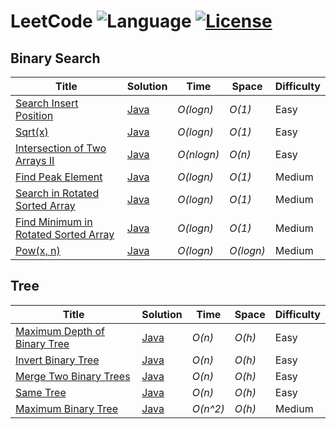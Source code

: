 # LeetCode ![Language](https://img.shields.io/badge/language-Java%20%2F%20JavaScript-orange.svg)  [![License](https://img.shields.io/badge/license-MIT-blue.svg)](./LICENSE)
## Binary Search
|      Title           |        Solution       |    Time           |   Space           |     Difficulty    | 
|--------------------- | --------------------- | ----------------- | ----------------- | ----------------- |
[Search Insert Position](https://leetcode.com/problems/search-insert-position/description/) | [Java](./Java/Search_Insert_Position.java) | _O(logn)_ | _O(1)_ | Easy ||
[Sqrt(x)](https://leetcode.com/problems/sqrtx/description/) | [Java](./Java/SqrtX.java) | _O(logn)_ | _O(1)_ | Easy ||
[Intersection of Two Arrays II](https://leetcode.com/problems/intersection-of-two-arrays-ii/description/) | [Java](./Java/Intersection_of_Two_Arrays_II.java) | _O(nlogn)_ | _O(n)_ | Easy ||
[Find Peak Element](https://leetcode.com/problems/find-peak-element/description/) | [Java](./Java/Find_Peak_Element.java) | _O(logn)_ | _O(1)_ | Medium ||
[Search in Rotated Sorted Array](https://leetcode.com/problems/search-in-rotated-sorted-array/description/) | [Java](./Java/Search_in_Rotated_Sorted_Array.java) | _O(logn)_ | _O(1)_ | Medium ||
[Find Minimum in Rotated Sorted Array](https://leetcode.com/problems/find-minimum-in-rotated-sorted-array/description/) | [Java](./Java/Find_Minimum_in_Rotated_Sorted_Array.java) | _O(logn)_ | _O(1)_ | Medium ||
[Pow(x, n)](https://leetcode.com/problems/powx-n/description/) | [Java](./Java/PowXN.java) | _O(logn)_ | _O(logn)_ | Medium ||
## Tree
|      Title           |        Solution       |    Time           |   Space           |     Difficulty    | 
|--------------------- | --------------------- | ----------------- | ----------------- | ----------------- |
[Maximum Depth of Binary Tree](https://leetcode.com/problems/maximum-depth-of-binary-tree/description/) | [Java](./Java/Maximum_Depth_of_Binary_Tree.java) | _O(n)_ | _O(h)_ | Easy ||
[Invert Binary Tree](https://leetcode.com/problems/invert-binary-tree/description/) | [Java](./Java/Invert_Binary_Tree.java) | _O(n)_ | _O(h)_ | Easy ||
[Merge Two Binary Trees](https://leetcode.com/problems/merge-two-binary-trees/description/) | [Java](./Java/Merge_Two_Binary_Trees.java) | _O(n)_ | _O(h)_ | Easy ||
[Same Tree](https://leetcode.com/problems/same-tree/description/) | [Java](./Java/Same_Tree.java) | _O(n)_ | _O(h)_ | Easy ||
[Maximum Binary Tree](https://leetcode.com/problems/maximum-binary-tree/description/) | [Java](./Java/Maximum_Binary_Tree.java) | _O(n^2)_ | _O(h)_ | Medium ||
